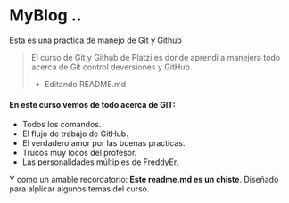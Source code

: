 # MyBlog ..
Esta es una practica de manejo de Git y Github

> El curso de Git y Github de Platzi es donde aprendi a manejera todo acerca de Git control deversiones y GitHub.
>
> - Editando README.md

#### En este curso vemos de todo acerca de GIT:

- Todos los comandos.
- El flujo de trabajo de GitHub.
- El verdadero amor por las buenas practicas.
- Trucos muy locos del profesor.
- Las personalidades múltiples de FreddyEr.

Y como un amable recordatorio: **Este readme.md es un chiste**. Diseñado para alplicar algunos temas del curso.
